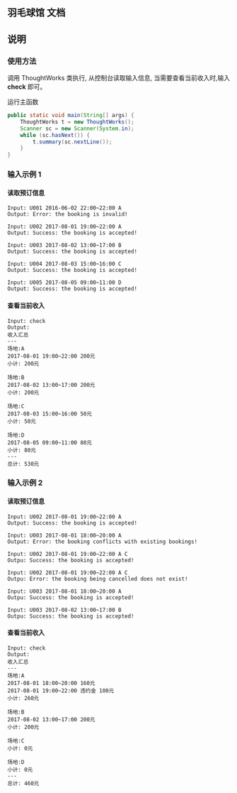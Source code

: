 ## 羽毛球馆 文档

## 说明

### 使用方法
调用 ThoughtWorks 类执行, 从控制台读取输入信息, 当需要查看当前收入时,输入 **check** 即可。

运行主函数

```java
public static void main(String[] args) {
    ThoughtWorks t = new ThoughtWorks();
    Scanner sc = new Scanner(System.in);
    while (sc.hasNext()) {
        t.summary(sc.nextLine());
    }
}
```

### 输入示例 1

#### 读取预订信息

	Input: U001 2016-06-02 22:00~22:00 A
	Output: Error: the booking is invalid!
	
	Input: U002 2017-08-01 19:00~22:00 A
	Output: Success: the booking is accepted!
	
	Input: U003 2017-08-02 13:00~17:00 B
	Output: Success: the booking is accepted!
	
	Input: U004 2017-08-03 15:00~16:00 C
	Output: Success: the booking is accepted!
	
	Input: U005 2017-08-05 09:00~11:00 D
	Output: Success: the booking is accepted!

#### 查看当前收入

	Input: check
	Output: 
	收入汇总
	---
	场地:A
	2017-08-01 19:00~22:00 200元
	小计: 200元
	
	场地:B
	2017-08-02 13:00~17:00 200元
	小计: 200元
	
	场地:C
	2017-08-03 15:00~16:00 50元
	小计: 50元
	
	场地:D
	2017-08-05 09:00~11:00 80元
	小计: 80元
	---
	总计: 530元

### 输入示例 2

#### 读取预订信息

	Input: U002 2017-08-01 19:00~22:00 A
	Output: Success: the booking is accepted!
	
	Input: U003 2017-08-01 18:00~20:00 A
	Output: Error: the booking conflicts with existing bookings!
	
	Input: U002 2017-08-01 19:00~22:00 A C
	Outpu: Success: the booking is accepted!
	
	Input: U002 2017-08-01 19:00~22:00 A C
	Outpu: Error: the booking being cancelled does not exist!
	
	Input: U003 2017-08-01 18:00~20:00 A
	Outpu: Success: the booking is accepted!
	
	Input: U003 2017-08-02 13:00~17:00 B
	Outpu: Success: the booking is accepted!

#### 查看当前收入

	Input: check
	Output: 
	收入汇总
	---
	场地:A
	2017-08-01 18:00~20:00 160元
	2017-08-01 19:00~22:00 违约金 100元
	小计: 260元
	
	场地:B
	2017-08-02 13:00~17:00 200元
	小计: 200元
	
	场地:C
	小计: 0元
	
	场地:D
	小计: 0元
	---
	总计: 460元